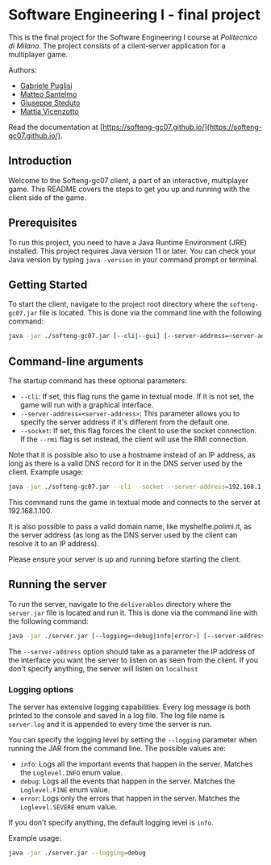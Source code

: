 # Software Engineering I - final project

This is the final project for the Software Engineering I course at *Politecnico di Milano*.
The project consists of a client-server application for a multiplayer game.

Authors:
- [Gabriele Puglisi]()
- [Matteo Santelmo]()
- [Giuseppe Steduto](https://giuseppesteduto.me)
- [Mattia Vicenzotto]()

Read the documentation at [https://softeng-gc07.github.io/](https://softeng-gc07.github.io/).

## Introduction

Welcome to the Softeng-gc07 client, a part of an interactive, multiplayer game. This README covers the steps to get you up and running with the client side of the game.

## Prerequisites

To run this project, you need to have a Java Runtime Environment (JRE) installed. This project requires Java version 11 or later. You can check your Java version by typing `java -version` in your command prompt or terminal.

## Getting Started

To start the client, navigate to the project root directory where the `softeng-gc07.jar` file is located. This is done via the command line with the following command:

```sh
java -jar ./softeng-gc07.jar [--cli|--gui] [--server-address=<server-address>] [--socket|--rmi]
```

## Command-line arguments

The startup command has these optional parameters:

- `--cli`: If set, this flag runs the game in textual mode. If it is not set, the game will run with a graphical interface.
- `--server-address=<server-address>`: This parameter allows you to specify the server address if it's different from the default one.
- `--socket`: If set, this flag forces the client to use the socket connection. If the `--rmi` flag is set instead, the client will use the RMI connection.

Note that it is possible also to use a hostname instead of an IP address, as long as there is a valid DNS record for it
in the DNS server used by the client.
Example usage:

```sh
java -jar ./softeng-gc07.jar --cli --socket --server-address=192.168.1.100
```
This command runs the game in textual mode and connects to the server at 192.168.1.100.

It is also possible to pass a valid domain name, like myshelfie.polimi.it, as the server address (as long as the DNS server used by the client can resolve it to an IP address).

Please ensure your server is up and running before starting the client.

## Running the server

To run the server, navigate to the `deliverables` directory where the `server.jar` file is located and run it. This is done via the command line with the following command:

```{.sh .copy-to-clipboard}
java -jar ./server.jar [--logging=<debug|info|error>] [--server-address=<server-address>]
```

The `--server-address` option should take as a parameter the IP address of the interface you want the server to listen on as seen from the client. If you don't specify anything, the server will listen on `localhost`

### Logging options

The server has extensive logging capabilities. Every log message is both printed to the console and saved in a log file. 
The log file name is `server.log` and it is appended to every time the server is run.

You can specify the logging level by setting the `--logging` parameter
when running the JAR from the command line. The possible values are:
- `info`: Logs all the important events that happen in the server. Matches the `Loglevel.INFO` enum value.
- `debug`: Logs all the events that happen in the server. Matches the `Loglevel.FINE` enum value.
- `error`: Logs only the errors that happen in the server. Matches the `Loglevel.SEVERE` enum value.

If you don't specify anything, the default logging level is `info`.

Example usage:

```{.sh .copy-to-clipboard}
java -jar ./server.jar --logging=debug
```